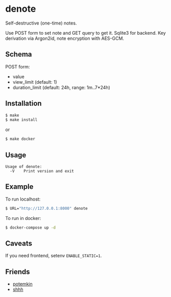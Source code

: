 # denote

Self-destructive (one-time) notes.

Use POST form to set note and GET query to get it. Sqlite3 for backend. Key 
derivation via Argon2id, note encryption with AES-GCM.

## Schema

POST form:
- value
- view_limit (default: 1)
- duration_limit (default: 24h, range: 1m..7*24h)

## Installation
```sh
$ make
$ make install
```
or
```sh
$ make docker
```

## Usage
```text
Usage of denote:
  -V	Print version and exit
```

## Example

To run localhost:
```sh
$ URL="http://127.0.0.1:8000" denote
```

To run in docker:
```sh
$ docker-compose up -d
```

## Caveats

If you need frontend, setenv `ENABLE_STATIC=1`.

## Friends
- [potemkin](https://github.com/Termina1/potemkin)
- [shhh](https://github.com/smallwat3r/shhh)
